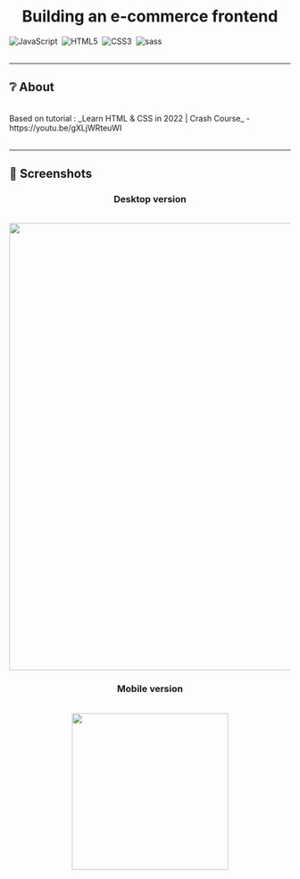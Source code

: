 <h1 align="center">Building an e-commerce frontend</h1>

![JavaScript](https://img.shields.io/badge/-JavaScript-333333?style=flat&logo=javascript)&nbsp;
![HTML5](https://img.shields.io/badge/-HTML5-333333?style=flat&logo=HTML5)&nbsp;
![CSS3](https://img.shields.io/badge/-CSS3-333333?style=flat&logo=CSS3)&nbsp;
![sass](https://img.shields.io/badge/-sass-333333?style=flat&logo=sass)&nbsp;<br/><br/>

---

## ❔ About
<br/>
Based on tutorial : _Learn HTML & CSS in 2022 | Crash Course_ -  https://youtu.be/gXLjWRteuWI<br/>
<br/>

---

## 📸 Screenshots

<div align="center">
  
### Desktop version
<br/>

<img src="https://user-images.githubusercontent.com/94974740/162811652-b5ddc10b-2224-41be-bd09-70f9da72fe42.PNG" width="800" height="auto">

### Mobile version
<br/>

<img src="https://user-images.githubusercontent.com/94974740/162811693-286fe95a-abe3-47f6-b572-62964097a70f.PNG" width="280" height="auto">
  
</div/>
